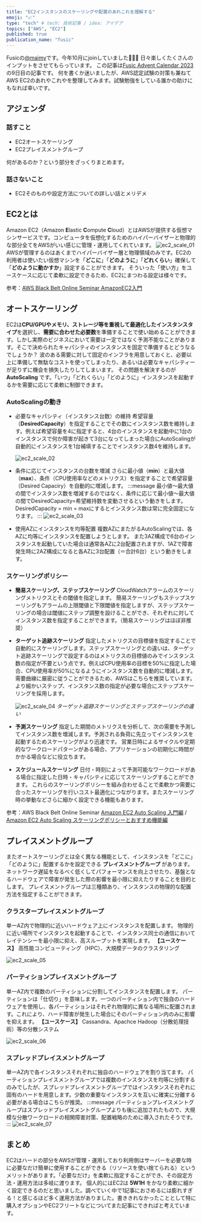 ```yaml
---
title: "EC2インスタンスのスケーリングや配置のあれこれを理解する"
emoji: "📈"
type: "tech" # tech: 技術記事 / idea: アイデア
topics: ["AWS", "EC2"]
published: true
publication_name: "fusic"
---
```

Fusicの[@maimy](https://twitter.com/myy___my)です。今年10月にjoinしていました🙋🏻‍♀️
日々楽しくたくさんのインプットをさせてもらっています。
この記事は[Fusic Advent Calendar 2023](https://qiita.com/advent-calendar/2023/fusic)の9日目の記事です。
何を書くか迷いましたが、AWS認定試験の対策も兼ねてAWS EC2のあれやこれやを整理してみます。試験勉強をしている誰かの助けにもなれば幸いです。
## アジェンダ
### 話すこと
- EC2オートスケーリング
- EC2プレイスメントグループ

何があるのか？という部分をざっくりまとめます。

### 話さないこと
- EC2そのものや設定方法についての詳しい話とメリデメ

## EC2とは
Amazon EC2（Amazon **E**lastic **C**ompute **C**loud）とはAWSが提供する仮想マシンサービスです。コンピュータを仮想化するためのハイパーバイザーと物理的な部分全てをAWSがいい感じに管理・運用してくれています。
![ec2_scale_01](/images/20231209_ec2_scale_01.png)
AWSが管理するのはあくまでハイパーバイザー層と物理領域のみです。EC2の利用者は使いたい仮想マシンを「**どこに**」「**どのように**」「**どれくらい**」確保して「**どのように動かすか**」設定することができます。
そういった「使い方」をユースケースに応じて柔軟に設定できるため、EC2にまつわる設定は様々です。

参考：[AWS Black Belt Online Seminar AmazonEC2入門](https://pages.awscloud.com/rs/112-TZM-766/images/202111_AWS_Black_Belt_AWS_EC2_introduction.pdf)

## オートスケーリング
EC2は**CPU/GPUやメモリ、ストレージ等を重視して最適化したインスタンスタイプ**を選択し、**需要に合わせた必要数**を準備することで使い始めることができます。しかし実際のビジネスにおいて需要は一定ではなく予測不能なことがあります。そこで決められたキャパシティのインスタンスを固定で準備するとどうなるでしょうか？
波のある需要に対して固定のインフラを用意しておくと、必要以上に準備して無駄なコストを使ってしまったり、あるいは必要なキャパシティーが足りずに機会を損失したりしてしまいます。
その問題を解決するのが **AutoScaling** です。「いつ」「どれくらい」「どのように」インスタンスを起動するかを需要に応じて柔軟に制御できます。

### AutoScalingの動き
- 必要なキャパシティ（インスタンス台数）の維持
希望容量（**DesiredCapacity**）を指定することでその数にインスタンス数を維持します。例えば希望容量を4に指定すると、4台のインスタンスを起動中に1台のインスタンスで何か障害が起きて3台になってしまった場合にAutoScalingが自動的にインスタンスを1台補填することでインスタンス数4を維持します。
    
    ![ec2_scale_02](/images/20231209_ec2_scale_02.png)
    
- 条件に応じてインスタンスの台数を増減
さらに最小値（**min**）と最大値（**max**）、条件（CPU使用率などのメトリクス）を指定することで希望容量（Desired Capaciry）を自動的に増減します。
    :::message
    最小値〜最大値の間でインスタンス数を増減するのではなく、条件に応じて最小値〜最大値の間でDesiredCapacity=希望維持数を変動させるという動きをします。DesiredCapacity = min = maxにするとインスタンス数は常に完全固定になります。
    :::
    ![ec2_scale_03](/images/20231209_ec2_scale_03.png)
    
- 使用AZにインスタンスを均等配置
複数AZにまたがるAutoScalingでは、各AZに均等にインスタンスを配置しようとします。
また3AZ構成で6台のインスタンスを起動していた場合は通常各AZに2台配置されますが、1AZで障害発生時に2AZ構成になると各AZに3台配置（＝合計6台）という動きをします。

### スケーリングポリシー
- **簡易スケーリング、ステップスケーリング**
CloudWatchアラームのスケーリングメトリクスとその閾値を指定します。
簡易スケーリングもステップスケーリングもアラームの上限閾値と下限閾値を指定しますが、ステップスケーリングの場合は閾値にステップ調整を設けることができ、それぞれに対してインスタンス数を指定することができます。（簡易スケーリングはほぼ非推奨）
- **ターゲット追跡スケーリング**
指定したメトリクスの目標値を指定することで自動的にスケーリングします。ステップスケーリングとの違いは、ターゲット追跡スケーリングで設定するのはメトリクスの目標値のみでインスタンス数の指定が不要という点です。例えばCPU使用率の目標を50%に指定した場合、CPU使用率が50%になるようにインスタンス数を自動的に増減します。
需要曲線に厳密に従うことができるため、AWSはこちらを推奨しています。
より細かいステップ、インスタンス数の指定が必要な場合にステップスケーリングを採用します。
    
    ![ec2_scale_04](/images/20231209_ec2_scale_04.png)
    *ターゲット追跡スケーリングとステップスケーリングの違い*
    
- **予測スケーリング**
指定した期間のメトリクスを分析して、次の需要を予測してインスタンス数を増減します。予測される負荷に先立ってインスタンスを起動するためスケーリングがより迅速です。
営業日時によるサイクルや定期的なワークロードパターンがある場合、アプリケーションの初期化に時間がかかる場合などに役立ちます。
- **スケジュールスケーリング**
日付・時刻によって予測可能なワークロードがある場合に指定した日時・キャパシティに応じてスケーリングすることができます。
これらのスケーリングポリシーを組み合わせることで柔軟かつ需要に合ったスケーリングを行いコスト最適化につながります。またスケーリング時の挙動などさらに細かく設定できる機能もあります。

参考：AWS Black Belt Online Seminar [Amazon EC2 Auto Scaling 入門編](https://pages.awscloud.com/rs/112-TZM-766/images/AWS-Black-Belt_2023_Amazon-EC2-Auto-Scaling-basics_0430_v1.pdf) / [Amazon EC2 Auto Scaling スケーリングポリシーとおすすめ機能編](https://pages.awscloud.com/rs/112-TZM-766/images/AWS-Black-Belt_2023_Amazon-EC2-Auto-Scaling-scaling_1031_v1.pdf)

## プレイスメントグループ
またオートスケーリングとは全く異なる機能として、インスタンスを「どこに」「どのように」配置するかを設定できる **プレイスメントグループ** があります。
ネットワーク遅延をなるべく低くしてパフォーマンスを向上させたり、基盤となるハードウェアで障害が発生した際の影響を最小限に抑えたりすることを目的とします。
プレイスメントグループは三種類あり、インスタンスの物理的な配置方法を指定することができます。

### クラスタープレイスメントグループ
単一AZ内で物理的に近いハードウェア上にインスタンスを配置します。
物理的に近い場所でインスタンスを起動することで、インスタンス同士の通信においてレイテンシーを最小限に抑え、高スループットを実現します。
**【ユースケース】** 高性能コンピューティング（HPC）、大規模データのクラスタリング

![ec2_scale_05](/images/20231209_ec2_scale_05.png)

### パーティションプレイスメントグループ
単一AZ内で複数のパーティションに分割してインスタンスを配置します。
パーティションは「仕切り」を意味します。一つのパーティション内で独自のハードウェアを使用し、各パーティションはそれぞれ物理的に異なる場所に配置されます。これにより、ハード障害が発生した場合にそのパーティション内のみに影響を抑えます。
**【ユースケース】** Cassandra、Apachce Hadoop（分散処理技術）等の分散システム

![ec2_scale_06](/images/20231209_ec2_scale_06.png)

### スプレッドプレイスメントグループ
単一AZ内で各インスタンスそれぞれに独自のハードウェアを割り当てます。
パーティションプレイスメントグループでは複数のインスタンスを均等に分割するのみでしたが、スプレッドプレイスメントグループではインスタンスそれぞれに固有のハードを用意します。少数の重要なインスタンスを互いに確実に分離する必要がある場合はこちらが推奨。
:::message
パーティションプレイスメントグループはスプレッドプレイスメントグループよりも後に追加されたもので、大規模な分散ワークロードの相関障害対策、配置戦略のために導入されたそうです。
:::
![ec2_scale_07](/images/20231209_ec2_scale_07.png)

## まとめ
EC2はハードの部分をAWSが管理・運用しており利用側はサーバーを必要な時に必要なだけ簡単に使用することができる（リソースを使い捨てられる）というメリットがあります。「必要なだけ」を柔軟に指定することができ、その設定方法・運用方法は多岐に渡ります。
個人的にはEC2は **5W1H** をかなり柔軟に細かく設定できるのだと思いました。調べていく中で1記事におさめるには膨れすぎる！と感じるほど多く運用方法がありました。書ききれなかったこととして特に購入オプションやEC2フリートなどについてまた記事にできればと考えています。
